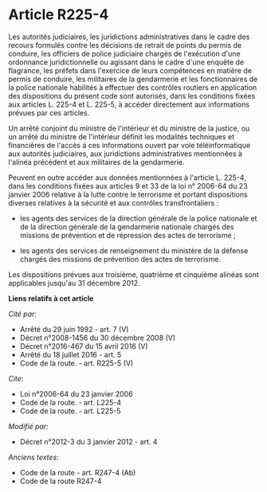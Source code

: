 # Article R225-4

Les  autorités judiciaires, les juridictions administratives dans le cadre des recours formulés contre les décisions de
retrait de points du permis de conduire, les officiers de police judiciaire chargés de l'exécution d'une ordonnance
juridictionnelle ou agissant dans le cadre d'une enquête de flagrance, les préfets dans l'exercice de leurs compétences en
matière de permis de conduire, les militaires de la gendarmerie et les fonctionnaires de la police nationale habilités à
effectuer des contrôles routiers en application des dispositions du présent code sont autorisés, dans les conditions fixées
aux articles L. 225-4 et L. 225-5, à accéder directement aux informations prévues par ces articles.

Un arrêté conjoint du ministre de l'intérieur et du ministre de la justice, ou un arrêté du ministre de l'intérieur définit
les modalités techniques et financières de l'accès à ces informations ouvert par voie téléinformatique aux autorités
judiciaires, aux juridictions administratives mentionnées à l'alinéa précédent et aux militaires de la gendarmerie.

Peuvent en outre accéder aux données mentionnées à l'article L. 225-4, dans les conditions fixées aux articles 9 et 33 de la
loi n° 2006-64 du 23 janvier 2006 relative à la lutte contre le terrorisme et portant dispositions diverses relatives à la
sécurité et aux contrôles transfrontaliers :

- les agents des services de la direction générale de la police nationale et de la direction générale de la gendarmerie
nationale chargés des missions de prévention et de répression des actes de terrorisme ;

- les agents des services de renseignement du ministère de la défense chargés des missions de prévention des actes de
terrorisme.

Les dispositions prévues aux troisième, quatrième et cinquième alinéas sont applicables jusqu'au 31 décembre 2012.

**Liens relatifs à cet article**

_Cité par_:

  - Arrêté du 29 juin 1992 - art. 7 (V)
  - Décret n°2008-1456 du 30 décembre 2008 (V)
  - Décret n°2016-467 du 15 avril 2016 (V)
  - Arrêté du 18 juillet 2016 - art. 5
  - Code de la route. - art. R225-5 (V)

_Cite_:

  - Loi n°2006-64 du 23 janvier 2006
  - Code de la route. - art. L225-4
  - Code de la route. - art. L225-5

_Modifié par_:

  - Décret n°2012-3 du 3 janvier 2012 - art. 4

_Anciens textes_:

  - Code de la route - art. R247-4 (Ab)
  - Code de la route R247-4
